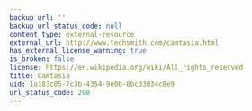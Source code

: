 ```yaml
---
backup_url: ''
backup_url_status_code: null
content_type: external-resource
external_url: http://www.techsmith.com/camtasia.html
has_external_license_warning: true
is_broken: false
license: https://en.wikipedia.org/wiki/All_rights_reserved
title: Camtasia
uid: 1a183c85-7c3b-4354-9e0b-6bcd3034c8e9
url_status_code: 200
---
```

